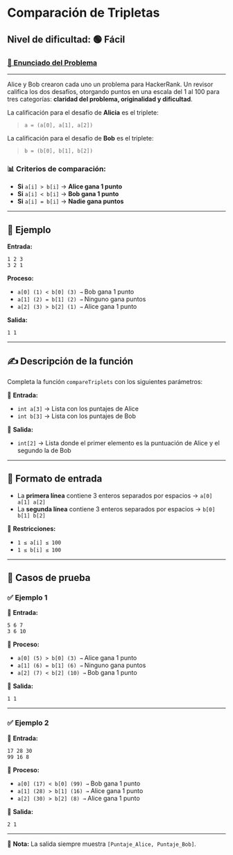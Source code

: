 # **Comparación de Tripletas**

## Nivel de dificultad: 🟢 Fácil

### [📌 Enunciado del Problema](https://www.hackerrank.com/challenges/compare-the-triplets/problem)
---

Alice y Bob crearon cada uno un problema para HackerRank. Un revisor califica los dos desafíos, otorgando puntos en una escala del 1 al 100 para tres categorías: **claridad del problema, originalidad y dificultad**.

La calificación para el desafío de **Alicia** es el triplete:
> `a = (a[0], a[1], a[2])`

La calificación para el desafío de **Bob** es el triplete:
> `b = (b[0], b[1], b[2])`

### 📊 Criterios de comparación:
- **Si** `a[i] > b[i]` → **Alice gana 1 punto**
- **Si** `a[i] < b[i]` → **Bob gana 1 punto**
- **Si** `a[i] = b[i]` → **Nadie gana puntos**

---

## 📌 Ejemplo

**Entrada:**  
```plaintext
1 2 3
3 2 1
```

**Proceso:**
- `a[0] (1) < b[0] (3) →` Bob gana 1 punto
- `a[1] (2) = b[1] (2) →` Ninguno gana puntos
- `a[2] (3) > b[2] (1) →` Alice gana 1 punto

**Salida:**  
```plaintext
1 1
```

---

## ✍️ Descripción de la función

Completa la función `compareTriplets` con los siguientes parámetros:

🔹 **Entrada:**
- `int a[3]` → Lista con los puntajes de Alice
- `int b[3]` → Lista con los puntajes de Bob

🔹 **Salida:**
- `int[2]` → Lista donde el primer elemento es la puntuación de Alice y el segundo la de Bob

---

## 📌 Formato de entrada

- La **primera línea** contiene 3 enteros separados por espacios → `a[0] a[1] a[2]`
- La **segunda línea** contiene 3 enteros separados por espacios → `b[0] b[1] b[2]`

🔹 **Restricciones:**
- `1 ≤ a[i] ≤ 100`
- `1 ≤ b[i] ≤ 100`

---

## 📌 Casos de prueba

### ✅ **Ejemplo 1**
🔹 **Entrada:**
```plaintext
5 6 7
3 6 10
```
🔹 **Proceso:**
- `a[0] (5) > b[0] (3) →` Alice gana 1 punto
- `a[1] (6) = b[1] (6) →` Ninguno gana puntos
- `a[2] (7) < b[2] (10) →` Bob gana 1 punto

🔹 **Salida:**
```plaintext
1 1
```

---

### ✅ **Ejemplo 2**
🔹 **Entrada:**
```plaintext
17 28 30
99 16 8
```
🔹 **Proceso:**
- `a[0] (17) < b[0] (99) →` Bob gana 1 punto
- `a[1] (28) > b[1] (16) →` Alice gana 1 punto
- `a[2] (30) > b[2] (8) →` Alice gana 1 punto

🔹 **Salida:**
```plaintext
2 1
```

---

📢 **Nota:** La salida siempre muestra `[Puntaje_Alice, Puntaje_Bob]`.
